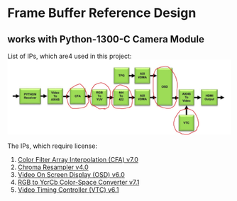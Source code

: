 # Frame Buffer Reference Design 
## works with Python-1300-C Camera Module

List of IPs, which are4 used in this project:
![1]


The IPs, which require license:
1. [Color Filter Array Interpolation (CFA) v7.0][4]
2. [Chroma Resampler v4.0][3]
3. [Video On Screen Display (OSD) v6.0][2]
4. [RGB to YcrCb Color-Space Converter v7.1][5]
5. [Video Timing Controller (VTC) v6.1][6]


[1]: ips.JPG
[2]: http://www.xilinx.com/support/documentation/ip_documentation/v_osd/v6_0/pg010_v_osd.pdf
[3]: http://www.xilinx.com/support/documentation/ip_documentation/v_cresample/v4_0/pg012_v_cresample.pdf
[4]: http://www.xilinx.com/support/documentation/ip_documentation/v_cfa/v7_0/pg002_v_cfa.pdf
[5]: http://www.xilinx.com/support/documentation/ip_documentation/v_rgb2ycrcb/v7_1/pg013_v_rgb2ycrcb.pdf
[6]: http://www.xilinx.com/support/documentation/ip_documentation/v_tc/v6_1/pg016_v_tc.pdf